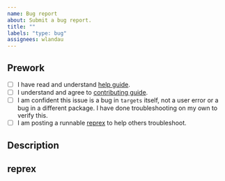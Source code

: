 ```yaml
---
name: Bug report
about: Submit a bug report.
title: ""
labels: "type: bug"
assignees: wlandau
---
```


## Prework

* [ ] I have read and understand [help guide](https://books.ropensci.org/targets/help.html).
* [ ] I understand and agree to [contributing guide](https://github.com/ropensci/targets/blob/main/CONTRIBUTING.md).
* [ ] I am confident this issue is a bug in `targets` itself, not a user error or a bug in a different package. I have done troubleshooting on my own to verify this.
* [ ] I am posting a runnable [reprex](https://books.ropensci.org/targets/help.html#write-a-reprex) to help others troubleshoot.

## Description



## reprex


